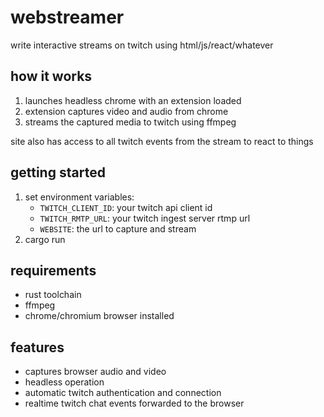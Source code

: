 # webstreamer

write interactive streams on twitch using html/js/react/whatever

## how it works

1. launches headless chrome with an extension loaded
2. extension captures video and audio from chrome
3. streams the captured media to twitch using ffmpeg

site also has access to all twitch events from the stream to react to things

## getting started

1. set environment variables:
   - `TWITCH_CLIENT_ID`: your twitch api client id
   - `TWITCH_RMTP_URL`: your twitch ingest server rtmp url
   - `WEBSITE`: the url to capture and stream
2. cargo run

## requirements

- rust toolchain
- ffmpeg
- chrome/chromium browser installed

## features

- captures browser audio and video
- headless operation
- automatic twitch authentication and connection
- realtime twitch chat events forwarded to the browser
